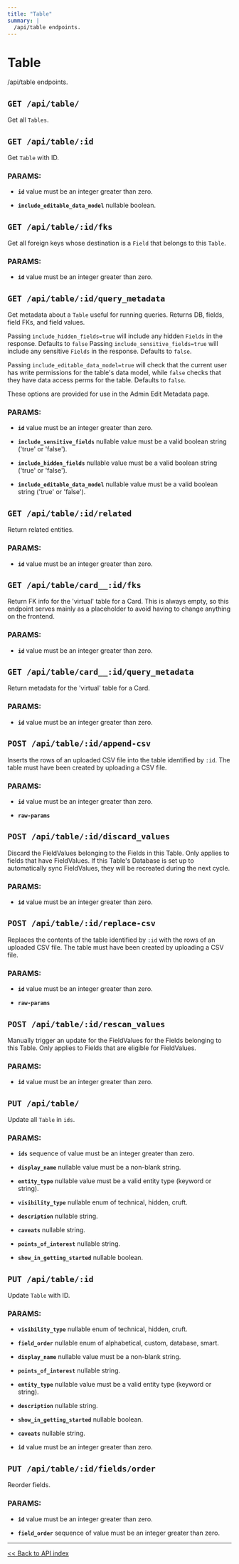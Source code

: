 ```yaml
---
title: "Table"
summary: |
  /api/table endpoints.
---
```


# Table

/api/table endpoints.

## `GET /api/table/`

Get all `Tables`.

## `GET /api/table/:id`

Get `Table` with ID.

### PARAMS:

-  **`id`** value must be an integer greater than zero.

-  **`include_editable_data_model`** nullable boolean.

## `GET /api/table/:id/fks`

Get all foreign keys whose destination is a `Field` that belongs to this `Table`.

### PARAMS:

-  **`id`** value must be an integer greater than zero.

## `GET /api/table/:id/query_metadata`

Get metadata about a `Table` useful for running queries.
   Returns DB, fields, field FKs, and field values.

  Passing `include_hidden_fields=true` will include any hidden `Fields` in the response. Defaults to `false`
  Passing `include_sensitive_fields=true` will include any sensitive `Fields` in the response. Defaults to `false`.

  Passing `include_editable_data_model=true` will check that the current user has write permissions for the table's
  data model, while `false` checks that they have data access perms for the table. Defaults to `false`.

  These options are provided for use in the Admin Edit Metadata page.

### PARAMS:

-  **`id`** value must be an integer greater than zero.

-  **`include_sensitive_fields`** nullable value must be a valid boolean string ('true' or 'false').

-  **`include_hidden_fields`** nullable value must be a valid boolean string ('true' or 'false').

-  **`include_editable_data_model`** nullable value must be a valid boolean string ('true' or 'false').

## `GET /api/table/:id/related`

Return related entities.

### PARAMS:

-  **`id`** value must be an integer greater than zero.

## `GET /api/table/card__:id/fks`

Return FK info for the 'virtual' table for a Card. This is always empty, so this endpoint
   serves mainly as a placeholder to avoid having to change anything on the frontend.

### PARAMS:

-  **`id`** value must be an integer greater than zero.

## `GET /api/table/card__:id/query_metadata`

Return metadata for the 'virtual' table for a Card.

### PARAMS:

-  **`id`** value must be an integer greater than zero.

## `POST /api/table/:id/append-csv`

Inserts the rows of an uploaded CSV file into the table identified by `:id`. The table must have been created by uploading a CSV file.

### PARAMS:

-  **`id`** value must be an integer greater than zero.

-  **`raw-params`**

## `POST /api/table/:id/discard_values`

Discard the FieldValues belonging to the Fields in this Table. Only applies to fields that have FieldValues. If
   this Table's Database is set up to automatically sync FieldValues, they will be recreated during the next cycle.

### PARAMS:

-  **`id`** value must be an integer greater than zero.

## `POST /api/table/:id/replace-csv`

Replaces the contents of the table identified by `:id` with the rows of an uploaded CSV file. The table must have been created by uploading a CSV file.

### PARAMS:

-  **`id`** value must be an integer greater than zero.

-  **`raw-params`**

## `POST /api/table/:id/rescan_values`

Manually trigger an update for the FieldValues for the Fields belonging to this Table. Only applies to Fields that
   are eligible for FieldValues.

### PARAMS:

-  **`id`** value must be an integer greater than zero.

## `PUT /api/table/`

Update all `Table` in `ids`.

### PARAMS:

-  **`ids`** sequence of value must be an integer greater than zero.

-  **`display_name`** nullable value must be a non-blank string.

-  **`entity_type`** nullable value must be a valid entity type (keyword or string).

-  **`visibility_type`** nullable enum of technical, hidden, cruft.

-  **`description`** nullable string.

-  **`caveats`** nullable string.

-  **`points_of_interest`** nullable string.

-  **`show_in_getting_started`** nullable boolean.

## `PUT /api/table/:id`

Update `Table` with ID.

### PARAMS:

-  **`visibility_type`** nullable enum of technical, hidden, cruft.

-  **`field_order`** nullable enum of alphabetical, custom, database, smart.

-  **`display_name`** nullable value must be a non-blank string.

-  **`points_of_interest`** nullable string.

-  **`entity_type`** nullable value must be a valid entity type (keyword or string).

-  **`description`** nullable string.

-  **`show_in_getting_started`** nullable boolean.

-  **`caveats`** nullable string.

-  **`id`** value must be an integer greater than zero.

## `PUT /api/table/:id/fields/order`

Reorder fields.

### PARAMS:

-  **`id`** value must be an integer greater than zero.

-  **`field_order`** sequence of value must be an integer greater than zero.

---

[<< Back to API index](../api-documentation.md)